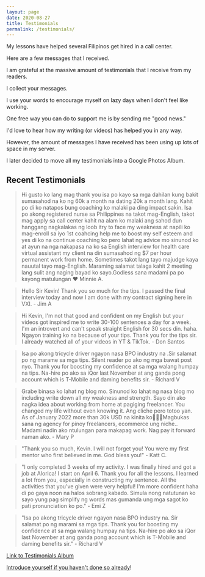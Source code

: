```yaml
---
layout: page
date: 2020-08-27
title: Testimonials
permalink: /testimonials/
---
```

My lessons have helped several Filipinos get hired in a call center.

Here are a few messages that I received.


I am grateful at the massive amount of testimonials that I receive from my readers.

I collect your messages.

I use your words to encourage myself on lazy days when I don't feel like working.

One free way you can do to support me is by sending me "good news."

I'd love to hear how my writing (or videos) has helped you in any way.

However, the amount of messages I have received has been using up lots of space in my server.

I later decided to move all my testimonials into a Google Photos Album.

## Recent Testimonials

> Hi gusto ko lang mag thank you isa po kayo sa mga dahilan kung bakit sumasahod na ko ng 60k a month na dating 20k a month lang. Kahit po di ko natapos bung coaching ko malaki pa ding impact sakin. Isa po akong registered nurse sa Philippines na takot mag-English, takot mag apply sa call center kahit na alam ko malaki ang sahod dun hanggang nagkalakas ng loob itry to face my weakness at napili ko mag-enroll sa iyo 1st coahcing help me to boost my self esteem and yes di ko na continue coaching ko pero lahat ng advice mo sinunod ko at ayun na nga nakapasa na ko sa English interview for health care virtual assistant my client na din sumasahod ng $7 per hour permanent work from home. Sometimes takot lang tayo majudge kaya nauutal tayo mag-English. Maraming salamat talaga kahit 2 meeting lang sulit ang naging bayad ko sayo.Godless sana madami pa po kayong matulungan ❤️ Minnie A.


> Hello Sir Kevin! Thank you so much for the tips. I passed the final interview today and now I am done with my contract signing here in VXI. - Jim A

> Hi Kevin, I'm not that good and confident on my English but your videos got inspired me to write 30-100 sentences a day for a week. I'm an introvert and can't speak straight English for 30 secs din. haha. Ngayon training ko na because of your tips. Thank you for the tips sir. I already watched all of your videos in YT & TikTok. - Don Santos

> Isa po akong tricycle driver ngayon nasa BPO industry na .Sir salamat po ng marame sa mga tips. Silent reader po ako ng mga bawat post nyo.  Thank you for boosting my confidence at sa mga walang humpay na tips. Na-hire po ako sa iQor last November at ang ganda pong account which is T-Mobile and daming benefits sir. - Richard V


> Grabe binasa ko lahat ng blog mo. Sinunod ko lahat ng nasa blog mo including write down all my weakness and strength. Sayo din ako nagka idea about working from home at pagiging freelancer. You changed my life without even knowing it. Ang cliche pero totoo yan. As of January 2022 more than 30k USD na kinita ko🥰🥰🥰Magbukas sana ng agency for pinoy freelancers, ecommerce ung niche.. Madami nadin ako ntulungan para makapag work. Nag pay it forward naman ako.  - Mary P


> "Thank you so much, Kevin. I will not forget you! 
You were my first mentor who first believed in me. God bless you!" - Katt C.

> "I only completed 3 weeks of my activity. I was finally hired and got a job at Alorica! I start on April 6. Thank you for all the lessons. I learned a lot from you, especially in constructing my sentence. All the activities that you've given were very helpful! I'm more confident haha di po gaya noon na halos sobrang kabado. Simula nong natutunan ko sayo yung pag simplify ng words mas gumanda ung mga sagot ko pati pronunciation ko po." - Emi Z 


> "Isa po akong tricycle driver ngayon nasa BPO industry na. Sir salamat po ng marami sa mga tips. Thank you for boosting my confidence at sa mga walang humpay na tips. Na-hire po ako sa iQor last November at ang ganda pong account which is T-Mobile and daming benefits sir." - Richard V


[Link to Testimonials Album](https://photos.app.goo.gl/jfCLAgMzTHxtLW1F9)

[Introduce yourself if you haven't done so already](https://callcentertrainingtips.com/contact)!